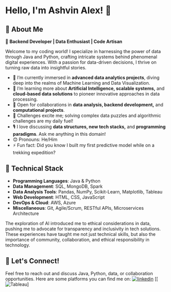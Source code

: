 # Hello, I'm Ashvin Alex! 👋

## 🌟 About Me
👤 **Backend Developer | Data Enthusiast | Code Artisan**

Welcome to my coding world! I specialize in harnessing the power of data through Java and Python, crafting intricate systems behind phenomenal digital experiences. With a passion for data-driven decisions, I thrive on turning raw data into insightful stories.

- 🔭 I’m currently immersed in **advanced data analytics projects**, diving deep into the realms of Machine Learning and Data Visualization.
- 🌱 I’m learning more about **Artificial Intelligence, scalable systems,** and **cloud-based data solutions** to pioneer innovative approaches in data processing.
- 🤝 Open for collaborations in **data analysis, backend development,** and **computational projects**.
- 🧩 Challenges excite me; solving complex data puzzles and algorithmic challenges are my daily fuel!
- 🎙️ I love discussing **data structures, new tech stacks,** and **programming paradigms**. Ask me anything in this domain!
- 😊 Pronouns: He/Him
- ⚡️ Fun fact: Did you know I built my first predictive model while on a trekking expedition?

## 💼 Technical Stack

- **Programming Languages**:  Java & Python
- **Data Management**: SQL, MongoDB, Spark
- **Data Analysis Tools**: Pandas, NumPy, Scikit-Learn, Matplotlib, Tableau
- **Web Development**: HTML, CSS, JavaScript
- **DevOps & Cloud**: AWS, Azure
- **Miscellaneous**: Git, Agile/Scrum, RESTful APIs, Microservices Architecture


The exploration of AI introduced me to ethical considerations in data, pushing me to advocate for transparency and inclusivity in tech solutions. These experiences have taught me not just technical skills, but also the importance of community, collaboration, and ethical responsibility in technology.

## 🔗 Let's Connect!

Feel free to reach out and discuss Java, Python, data, or collaboration opportunities. Here are some platforms you can find me on:
[![linkedin](https://img.shields.io/badge/LinkedIn-0077B5?style=for-the-badge&logo=linkedin&logoColor=white)](https://www.linkedin.com/in/ashvin-alex/)
[[![Tableau]( https://public.tableau.com/app/profile/ashvin.alex/vizzes)]
